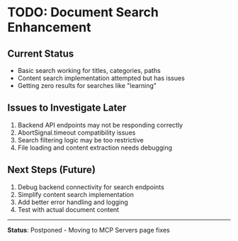 # TODO: Document Search Enhancement

## Current Status
- Basic search working for titles, categories, paths
- Content search implementation attempted but has issues
- Getting zero results for searches like "learning"

## Issues to Investigate Later
1. Backend API endpoints may not be responding correctly
2. AbortSignal.timeout compatibility issues
3. Search filtering logic may be too restrictive
4. File loading and content extraction needs debugging

## Next Steps (Future)
1. Debug backend connectivity for search endpoints
2. Simplify content search implementation
3. Add better error handling and logging
4. Test with actual document content

---
**Status**: Postponed - Moving to MCP Servers page fixes
